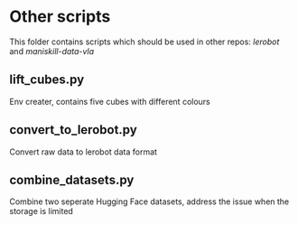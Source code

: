 # Other scripts
This folder contains scripts which should be used in other repos: *lerobot* and *maniskill-data-vla*
## lift_cubes.py
Env creater, contains five cubes with different colours
## convert_to_lerobot.py
Convert raw data to lerobot data format
## combine_datasets.py
Combine two seperate Hugging Face datasets, address the issue when the storage is limited
